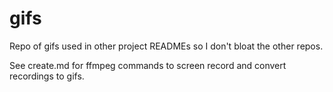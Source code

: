 # gifs

Repo of gifs used in other project READMEs so I don't bloat the other repos.

See create.md for ffmpeg commands to screen record and convert recordings to gifs.
